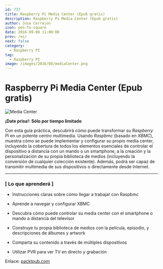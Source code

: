 ```yaml
---
id: 737
title: Raspberry Pi Media Center (Epub gratis)
description: Raspberry Pi Media Center (Epub gratis)
author: Jose Cerrejon
icon: pen-to-square
date: 2016-09-08 11:00:00
prev: /es/
next: false
category:
  - Raspberry PI
tag:
  - Raspberry PI
image: /images/2016/08/mediaCenter.png
---
```


# Raspberry Pi Media Center (Epub gratis)

![Media Center](/images/2016/08/mediaCenter.png)

**¡Date prisa!: Sólo por tiempo limitado**

Con esta guía práctica, descubrirá cómo puede transformar su *Raspberry Pi* en un potente centro multimedia. Usando *Raspbmc* (basado en *XBMC*),  muestra cómo se puede implementar y configurar su propio media center, incluyendo la cobertura de todos los elementos esenciales de controlar el dispositivo a distancia con un mando o un smartphone, a la creación y la personalización de su propia biblioteca de medios (incluyendo la conversión de cualquier colección existente). Además, podrá ser capaz de transmitir multimedia de sus dispositivos o directamente desde Internet.
- - -
### [ Lo que aprenderá ]

* Instrucciones claras sobre cómo llegar a trabajar con Raspbmc

* Aprende a navegar y configurar XBMC

* Descubra cómo puede controlar su media center con el smartphone o mando  a distancia del televisor

* Construye tu propia biblioteca de medios con la película, episodio, y descripciones de álbumes y artwork

* Comparta su contenido a través de múltiples dispositivos

* Utilizar PVR para ver TV en directo y grabación

Enlace: [packtpub.com](https://www.packtpub.com/packt/offers/free-learning)